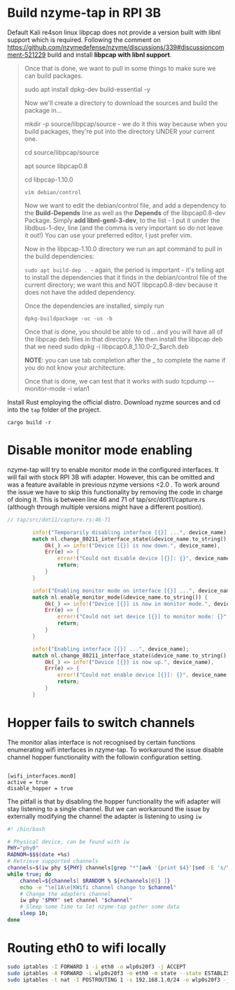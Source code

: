 


# Build nzyme-tap in RPI 3B

Default Kali re4son linux libpcap does not provide a version built with libnl support which is required. Following the comment on https://github.com/nzymedefense/nzyme/discussions/339#discussioncomment-521229 build and install **libpcap with libnl support**.

>Once that is done, we want to pull in some things to make sure we can build packages.
>
>sudo apt install dpkg-dev build-essential -y
>
>Now we'll create a directory to download the sources and build the package in...
>
>mkdir -p source/libpcap/source - we do it this way because when you build packages, they're put into the directory UNDER your current one.
>
>cd source/libpcap/source
>
>apt source libpcap0.8
>
>cd libpcap-1.10.0
>
>`vim debian/control`
>
>Now we want to edit the debian/control file, and add a dependency to the **Build-Depends** line as well as the **Depends** of the libpcap0.8-dev Package. 
>Simply **add libnl-genl-3-dev**, to the list - I put it under the libdbus-1-dev, line (and the comma is very important so do not leave it out!) You can use your preferred editor, I just prefer vim.
>
>
>Now in the libpcap-1.10.0 directory we run an apt command to pull in the build dependencies:
>
>`sudo apt build-dep . `- again, the period is important - it's telling apt to install the dependencies that it finds in the debian/control file of the current directory; we want this and NOT libpcap0.8-dev because it does not have the added dependency.
>
>Once the dependencies are installed, simply run
>
>`dpkg-buildpackage -uc -us -b`
>
>Once that is done, you should be able to cd .. and you will have all of the libpcap deb files in that directory. We then install the libpcap deb that we need sudo dpkg -i libpcap0.8_1.10.0-2_$arch.deb 
>
>**NOTE**: you can use tab completion after the _ to complete the name if you do not know your architecture.
>
>Once that is done, we can test that it works with sudo tcpdump --monitor-mode -i wlan1
>
>

Install Rust employing the official distro. Download nyzme sources and cd into the `tap` folder of the project.

```
cargo build -r
```
# Disable monitor mode enabling

nzyme-tap will try to enable monitor mode in the configured interfaces. It will fail with stock RPI 3B wifi adapter. However, this can be omitted and was a feature available in previous nzyme versions <2.0 . To work around the issue we have to skip this functionality by removing the code in charge of doing it. This is between line 46 and 71 of tap/src/dot11/capture.rs (although through multiple versions might have a different position).

```rust 
// tap/src/dot11/capture.rs:46-71

        info!("Temporarily disabling interface [{}] ...", device_name);
        match nl.change_80211_interface_state(&device_name.to_string(), Down) {
            Ok(_) => info!("Device [{}] is now down.", device_name),
            Err(e) => {
                error!("Could not disable device [{}]: {}", device_name, e);
                return;
            }
        }

        info!("Enabling monitor mode on interface [{}] ...", device_name);
        match nl.enable_monitor_mode(&device_name.to_string()) {
            Ok(_) => info!("Device [{}] is now in monitor mode.", device_name),
            Err(e) => {
                error!("Could not set device [{}] to monitor mode: {}", device_name, e);
                return;
            }
        }

        info!("Enabling interface [{}] ...", device_name);
        match nl.change_80211_interface_state(&device_name.to_string(), Up) {
            Ok(_) => info!("Device [{}] is now up.", device_name),
            Err(e) => {
                error!("Could not enable device [{}]: {}", device_name, e);
                return;
            }
        }
```

# Hopper fails to switch channels

The monitor alias interface is not recognised by certain functions enumerating wifi interfaces in nzyme-tap. To workaround the issue disable channel hopper functionality with the followin configuration setting. 

```

[wifi_interfaces.mon0]
active = true
disable_hopper = true

```

The pitfall is that by disabling the hopper functionality the wifi adapter will stay listening to a single channel. But we can workaround the issue by externally modifying the channel the adapter is listening to using `iw`

```bash
#! /bin/bash

# Physical device, can be found with iw
PHY="phy0"
RADNOM=$$$(date +%s)
# Retrieve supported channels
channels=$(iw phy ${PHY} channels|grep "*"|awk '{print $4}'|sed -E 's/\[|\]//g')
while true; do
	channel=${channels[ $RANDOM % ${#channels[@]} ]}
	echo -e "\e[1A\e[KWifi channel change to $channel"
    # Change the adapters channel
	iw phy "$PHY" set channel "$channel"
    # Sleep some time to let nzyme-tap gather some data
	sleep 10;
done

```

# Routing eth0 to wifi locally 

```bash
sudo iptables -I FORWARD 1 -i eth0 -o wlp0s20f3 -j ACCEPT
sudo iptables -A FORWARD -i wlp0s20f3 -o eth0 -m state --state ESTABLISHED,RELATED -j ACCEPT
sudo iptables -t nat -I POSTROUTING 1 -s 192.168.1.0/24 -o wlp0s20f3 -j MASQUERADE
```